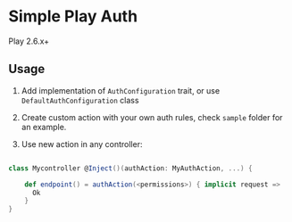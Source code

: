 # Simple Play Auth

Play 2.6.x+

## Usage

1. Add implementation of `AuthConfiguration` trait, or use `DefaultAuthConfiguration` class

2. Create custom action with your own auth rules, check `sample` folder for an example.

3. Use new action in any controller:

```scala

class Mycontroller @Inject()(authAction: MyAuthAction, ...) {

    def endpoint() = authAction(<permissions>) { implicit request =>
      Ok  
    }
} 

```
